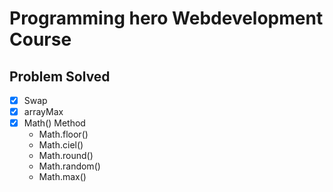 # Programming hero Webdevelopment Course


## Problem Solved
- [x] Swap
- [x] arrayMax
- [x] Math() Method
  - Math.floor()
  - Math.ciel()
  - Math.round()
  - Math.random()
  - Math.max()

